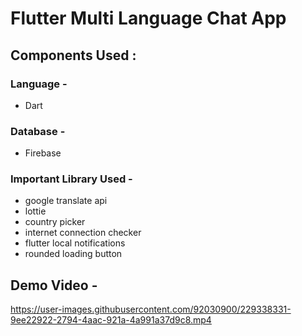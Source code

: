 # Flutter Multi Language Chat App

##  Components Used :
<h3>Language -</h2>
<ul>
  <li>Dart</li> 
</ul>

<h3>Database -</h2>
<ul>
  <li>Firebase</li> 
</ul>

<h3>Important Library Used -</h2>
<ul>
  <li>google translate api</li> 
  <li>lottie</li>
  <li>country picker</li>
  <li>internet connection checker</li>
  <li>flutter local notifications</li>
  <li>rounded loading button</li>
</ul>

## Demo Video -
https://user-images.githubusercontent.com/92030900/229338331-9ee22922-2794-4aac-921a-4a991a37d9c8.mp4




